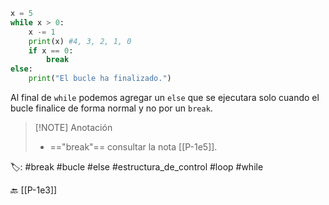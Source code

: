 ```python title:whileElseBreak.py
x = 5
while x > 0:
	x -= 1
	print(x) #4, 3, 2, 1, 0
	if x == 0:
		break
else:
	print("El bucle ha finalizado.")
```

Al final de `while` podemos agregar un `else` que se ejecutara solo cuando el bucle finalice de forma normal y no por un `break`.

> [!NOTE] Anotación
> - =="break"== consultar la nota [[P-1e5]].

🏷️:  #break #bucle #else #estructura_de_control #loop #while

🔙 [[P-1e3]]